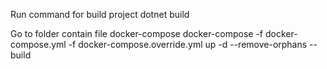 Run command for build project
dotnet build

Go to folder contain file docker-compose
docker-compose -f docker-compose.yml -f docker-compose.override.yml up -d --remove-orphans --build

